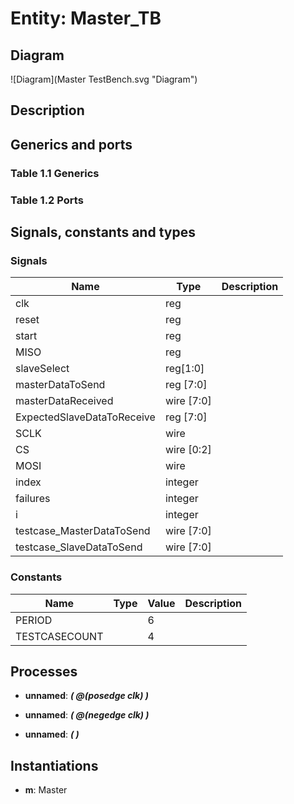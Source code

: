 # Entity: Master_TB
## Diagram
![Diagram](Master TestBench.svg "Diagram")
## Description

## Generics and ports
### Table 1.1 Generics
### Table 1.2 Ports
## Signals, constants and types
### Signals
| Name                       | Type       | Description |
| -------------------------- | ---------- | ----------- |
| clk                        | reg        |             |
| reset                      | reg        |             |
| start                      | reg        |             |
| MISO                       | reg        |             |
| slaveSelect                | reg[1:0]   |             |
| masterDataToSend           | reg [7:0]  |             |
| masterDataReceived         | wire [7:0] |             |
| ExpectedSlaveDataToReceive | reg [7:0]  |             |
| SCLK                       | wire       |             |
| CS                         | wire [0:2] |             |
| MOSI                       | wire       |             |
| index                      | integer    |             |
| failures                   | integer    |             |
| i                          | integer    |             |
| testcase_MasterDataToSend  | wire [7:0] |             |
| testcase_SlaveDataToSend   | wire [7:0] |             |
### Constants
| Name          | Type | Value | Description |
| ------------- | ---- | ----- | ----------- |
| PERIOD        |      | 6     |             |
| TESTCASECOUNT |      | 4     |             |
## Processes
- **unnamed**: ***( @(posedge clk) )***

- **unnamed**: ***( @(negedge clk) )***

- **unnamed**: ***(  )***

## Instantiations
- **m**: Master


